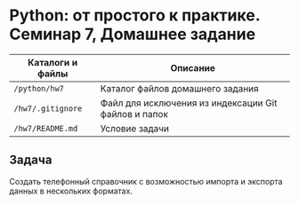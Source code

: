 # Python: от простого к практике. Семинар 7, Домашнее задание

Каталоги и файлы         | Описание
-------------------------|-----------------------------------------------------
`/python/hw7`            | Каталог файлов домашнего задания
`/hw7/.gitignore`        | Файл для исключения из индексации Git файлов и папок
`/hw7/README.md`         | Условие задачи

## Задача

Создать телефонный справочник с возможностью импорта и экспорта данных в нескольких форматах.
